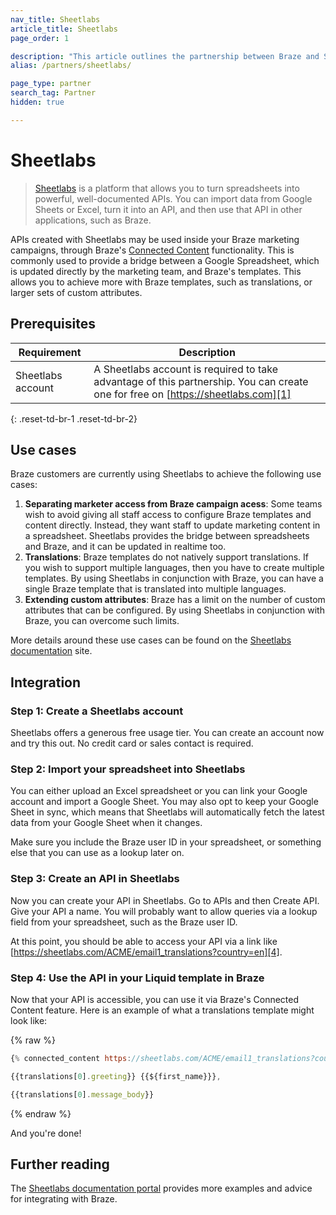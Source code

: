 ```yaml
---
nav_title: Sheetlabs
article_title: Sheetlabs
page_order: 1

description: "This article outlines the partnership between Braze and Sheetlabs, a service that lets you personalise your marketing campaigns with data sourced from spreadsheets."
alias: /partners/sheetlabs/

page_type: partner
search_tag: Partner
hidden: true

---
```


# Sheetlabs

> [Sheetlabs][1] is a platform that allows you to turn spreadsheets into powerful, well-documented APIs. You can import data from Google Sheets or Excel, turn it into an API, and then use that API in other applications, such as Braze.

APIs created with Sheetlabs may be used inside your Braze marketing campaigns, through Braze's [Connected Content][2] functionality. This is commonly used to provide a bridge between a Google Spreadsheet, which is updated directly by the marketing team, and Braze's templates. This allows you to achieve more with Braze templates, such as translations, or larger sets of custom attributes.

## Prerequisites

| Requirement | Description |
| ----------- | ----------- |
| Sheetlabs account | A Sheetlabs account is required to take advantage of this partnership. You can create one for free on [https://sheetlabs.com][1] |
{: .reset-td-br-1 .reset-td-br-2}

## Use cases

Braze customers are currently using Sheetlabs to achieve the following use cases:

1. **Separating marketer access from Braze campaign acess**: Some teams wish to avoid giving all staff access to configure Braze templates and content directly. Instead, they want staff to update marketing content in a spreadsheet. Sheetlabs provides the bridge between spreadsheets and Braze, and it can be updated in realtime too.
2. **Translations**: Braze templates do not natively support translations. If you wish to support multiple languages, then you have to create multiple templates. By using Sheetlabs in conjunction with Braze, you can have a single Braze template that is translated into multiple languages.
3. **Extending custom attributes**: Braze has a limit on the number of custom attributes that can be configured. By using Sheetlabs in conjunction with Braze, you can overcome such limits.

More details around these use cases can be found on the [Sheetlabs documentation][3] site.

## Integration

### Step 1: Create a Sheetlabs account

Sheetlabs offers a generous free usage tier. You can create an account now and try this out. No credit card or sales contact is required.

### Step 2: Import your spreadsheet into Sheetlabs

You can either upload an Excel spreadsheet or you can link your Google account and import a Google Sheet. You may also opt to keep your Google Sheet in sync, which means that Sheetlabs will automatically fetch the latest data from your Google Sheet when it changes.

Make sure you include the Braze user ID in your spreadsheet, or something else that you can use as a lookup later on.

### Step 3: Create an API in Sheetlabs

Now you can create your API in Sheetlabs. Go to APIs and then Create API. Give your API a name. You will probably want to allow queries via a lookup field from your spreadsheet, such as the Braze user ID.

At this point, you should be able to access your API via a link like [https://sheetlabs.com/ACME/email1_translations?country=en][4].

### Step 4: Use the API in your Liquid template in Braze

Now that your API is accessible, you can use it via Braze's Connected Content feature. Here is an example of what a translations template might look like:

{% raw %}
```js
{% connected_content https://sheetlabs.com/ACME/email1_translations?country={{${country}}} :save translations %}

{{translations[0].greeting}} {{${first_name}}},

{{translations[0].message_body}}
```
{% endraw %}

And you're done!

## Further reading

The [Sheetlabs documentation portal][3] provides more examples and advice for integrating with Braze.


[1]: https://sheetlabs.com/
[2]: https://www.braze.com/docs/user_guide/personalization_and_dynamic_content/connected_content/about_connected_content/
[3]: https://app.sheetlabs.com/docs/producers/braze/
[4]: https://sheetlabs.com/ACME/email1_translations?country=en
